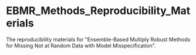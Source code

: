# EBMR_Methods_Reproducibility_Materials
The reproducibility materials for "Ensemble-Based Multiply Robust Methods for Missing Not at Random Data with Model Misspecification".
